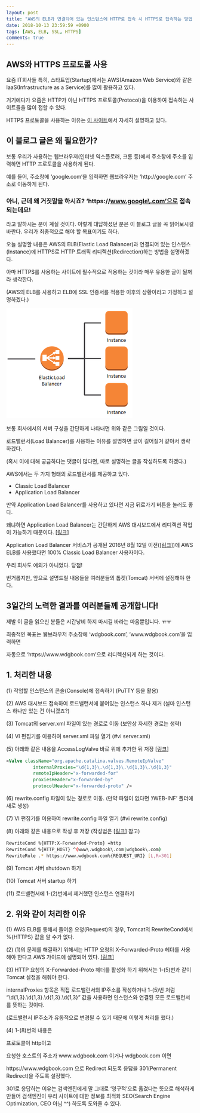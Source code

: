 ```yaml
---
layout: post
title: "AWS의 ELB과 연결되어 있는 인스턴스에 HTTP로 접속 시 HTTPS로 접속하는 방법 (#AWS, #ELB, #SSL, #HTTPS)"
date: 2018-10-13 23:59:59 +0900
tags: [AWS, ELB, SSL, HTTPS]
comments: true
---
```

## AWS와 HTTPS 프로토콜 사용
요즘 IT회사들 특히, 스타트업(Startup)에서는 AWS(Amazon Web Service)와 같은 IaaS(Infrastructure as a Service)를 많이 활용하고 있다.

거기에다가 요즘은 HTTP가 아닌 HTTPS 프로토콜(Protocol)을 이용하여 접속하는 사이트들을 많이 접할 수 있다.

HTTPS 프로토콜을 사용하는 이유는 [이 사이트](https://developers.google.com/web/fundamentals/security/encrypt-in-transit/why-https?hl=ko)에서 자세히 설명하고 있다.

## 이 블로그 글은 왜 필요한가?
보통 우리가 사용하는 웹브라우저(인터넷 익스플로러, 크롬 등)에서 주소창에 주소를 입력하면 HTTP 프로토콜을 사용하게 된다.

예를 들어, 주소창에 ‘google.com’을 입력하면 웹브라우저는 ‘http&#58;//google\.com’ 주소로 이동하게 된다.

### 아니, 근데 왜 거짓말을 하시죠? ‘https&#58;//www.google\.com’으로 접속되는데요!
라고 말하시는 분이 계실 것이다. 이렇게 대답하셨던 분은 이 블로그 글을 꼭 읽어보시길 바란다.
우리가 최종적으로 해야 할 목표이기도 하다.

오늘 설명할 내용은 AWS의 ELB(Elastic Load Balancer)과 연결되어 있는 인스턴스(Instance)에 HTTPS로 HTTP 트래픽 리디렉션(Redirection)하는 방법을 설명하겠다.

아마 HTTPS를 사용하는 사이트에 필수적으로 적용하는 것이라 매우 유용한 글이 될꺼라 생각한다.

(AWS의 ELB를 사용하고 ELB에 SSL 인증서를 적용한 이후의 상황이라고 가정하고 설명하겠다.)

![ELB](/files/elb_instances_1.png)

보통 회사에서의 서버 구성을 간단하게 나타내면 위와 같은 그림일 것이다.

로드밸런서(Load Balancer)를 사용하는 이유를 설명하면 글이 길어질거 같아서 생략하겠다.

(혹시 이에 대해 궁금하다는 댓글이 많다면, 따로 설명하는 글을 작성하도록 하겠다.)

AWS에서는 두 가지 형태의 로드밸런서를 제공하고 있다.
- Classic Load Balancer
- Application Load Balancer

만약 Application Load Balancer를 사용하고 있다면 지금 뒤로가기 버튼을 눌러도 좋다.

왜냐하면 Application Load Balancer는 간단하게 AWS 대시보드에서 리디렉션 작업이 가능하기 때문이다. [[링크]](https://docs.aws.amazon.com/ko_kr/elasticloadbalancing/latest/application/load-balancer-listeners.html#redirect-actions)

Application Load Balancer 서비스가 공개된 2016년 8월 12일 이전([[링크]](https://aws.amazon.com/ko/blogs/korea/new-aws-application-load-balancer/))에 AWS ELB를 사용했다면 100% Classic Load Balancer 사용자이다.

우리 회사도 예외가 아니었다. 당첨!

번거롭지만, 앞으로 설명드릴 내용들을 여러분들의 톰켓(Tomcat) 서버에 설정해야 한다.

## 3일간의 노력한 결과를 여러분들께 공개합니다!
제발 이 글을 읽으신 분들은 시간낭비 하지 마시길 바라는 마음뿐입니다. ㅠㅠ

최종적인 목표는 웹브라우저 주소창에 ‘wdgbook\.com’, ‘www\.wdgbook\.com’을 입력하면

자동으로 ‘https&#58;//www\.wdgbook\.com’으로 리디렉션되게 하는 것이다.

## 1. 처리한 내용
(1) 작업할 인스턴스의 콘솔(Console)에 접속하기 (PuTTY 등을 활용)

(2) AWS 대시보드 접속하여 로드밸런서에 붙어있는 인스턴스 하나 제거 (설마 인스턴스 하나만 있는 건 아니겠죠?)

(3) Tomcat의 server.xml 파일이 있는 경로로 이동 (보안상 자세한 경로는 생략)

(4) VI 편집기를 이용하여 server.xml 파일 열기 (#vi server.xml)

(5) 아래와 같은 내용을 AccessLogValve 바로 위에 추가한 뒤 저장 [[링크]](https://stackoverflow.com/questions/5741210/handling-x-forwarded-proto-in-java-apache-tomcat)

```xml
<Valve className="org.apache.catalina.valves.RemoteIpValve"
          internalProxies="\d{1,3}\.\d{1,3}\.\d{1,3}\.\d{1,3}"
          remoteIpHeader="x-forwarded-for"
          proxiesHeader="x-forwarded-by"
          protocolHeader="x-forwarded-proto" />
```

(6) rewrite.config 파일이 있는 경로로 이동. (만약 파일이 없다면 ‘/WEB-INF’ 폴더에 새로 생성)

(7) VI 편집기를 이용하여 rewrite.config 파일 열기 (#vi rewrite.config)

(8) 아래와 같은 내용으로 작성 후 저장 (작성법은 [[링크]](https://tomcat.apache.org/tomcat-9.0-doc/rewrite.html) 참고)

```sh
RewriteCond %{HTTP:X-Forwarded-Proto} =http
RewriteCond %{HTTP_HOST} ^(www\.wdgbook\.com|wdgbook\.com)
RewriteRule .* https://www.wdgbook.com%{REQUEST_URI} [L,R=301]
```
(9) Tomcat 서버 shutdown 하기

(10) Tomcat 서버 startup 하기

(11) 로드밸런서에 1-(2)번에서 제거했던 인스턴스 연결하기

## 2. 위와 같이 처리한 이유
(1) AWS ELB를 통해서 들어온 요청(Request)의 경우, Tomcat의 RewriteCond에서 %{HTTPS} 값을 알 수가 없다.

(2) (1)의 문제를 해결하기 위해서는 HTTP 요청의 X-Forwarded-Proto 헤더를 사용해야 한다고 AWS 가이드에 설명되어 있다. [[링크]](https://aws.amazon.com/ko/premiumsupport/knowledge-center/redirect-http-https-elb/)

(3) HTTP 요청의 X-Forwarded-Proto 헤더를 활성화 하기 위해서는 1-(5)번과 같이 Tomcat 설정을 해줘야 한다.

internalProxies 항목은 직접 로드밸런서의 IP주소를 작성하거나 1-(5)번 처럼 “\d{1,3}\.\d{1,3}\.\d{1,3}\.\d{1,3}” 값을 사용하면 인스턴스와 연결된 모든 로드밸런서를 뜻하는 것이다. 

(로드밸런서 IP주소가 유동적으로 변경될 수 있기 때문에 이렇게 처리를 했다.)

(4) 1-(8)번의 내용은

프로토콜이 http이고

요청한 호스트의 주소가 www\.wdgbook\.com 이거나 wdgbook\.com 이면

https&#58;//www\.wdgbook\.com 으로 Redirect 되도록 응답을 301(Permanent Redirect)을 주도록 설정했다.

301로 응답하는 이유는 검색엔진에게 말 그대로 ‘영구적’으로 옮겼다는 뜻으로 해석하게 만들어 검색엔진이 우리 사이트에 대한 정보를 최적화 SEO(Search Engine Optimization, CEO 아님 ^^) 하도록 도와줄 수 있다.